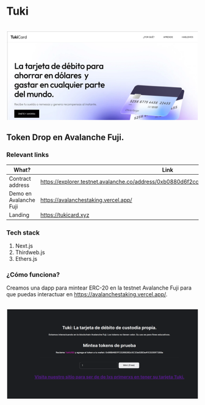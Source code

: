 #  Tuki
<p align="center">
    <br>
    <img src="img/landing.png" width="500"/>
    <br>
<p>

## Token Drop en Avalanche Fuji.


### Relevant links

| What? | Link |
|---|---|
| Contract address | https://explorer.testnet.avalanche.co/address/0xb0880d6f2cc4ede914bb73474f945cb428e8215a |
| Demo en Avalanche Fuji | https://avalanchestaking.vercel.app/ |
| Landing | https://tukicard.xyz |

### Tech stack
1. Next.js
2. Thirdweb.js
3. Ethers.js

### ¿Cómo funciona?
Creamos una dapp para mintear ERC-20 en la testnet Avalanche Fuji para que puedas interactuar en https://avalanchestaking.vercel.app/.

<p align="center">
    <br>
    <img src="img/demo.png" width="500"/>
    <br>
<p>



